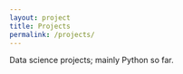 ```yaml
---
layout: project
title: Projects
permalink: /projects/
---
```


Data science projects; mainly Python so far.